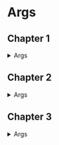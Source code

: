 # Args

## Chapter 1
<details>
   <summary>Args</summary>
  
| Version | Arg |
| - | - |
| Season 0 (all) | -noeac |
| Season 1 (all) | -noeac |
| Season 2 (all) | -noeac |
| Season 3 (all) | -noeac |
| Season 4 (all) | -noeac |
| Season 5 (only found 5.0 - 5.10) | -noeac |
| Season 6.10 (could be bugged) | -noeac -fromfl=be -fltoken= |
| Season 7.30 | -noeac -fromfl=be -fltoken=9c69a430i3c1c3d9i3e68A5c |
| Season 7.40 | -noeac -fromfl=be -fltoken=db04e37196g0h6h8e003c19d |
| Season 8.51 | -nobe -fromfl=eac -fltoken=hchc0906bb1bg83c3934fa31 |
| Season 9.30 | -nobe -fromfl=eac -fltoken=c2cdd5fc06cc27fdg7h9aE99 |
| Season 10.40 | -nobe -fromfl=eac -fltoken=h1cdhchd10150221h130eB56 |
  
</details>


## Chapter 2 
<details>
   <summary>Args</summary>
  
| Version | Arg |
| - | - |
| Season 11.00 | |
| Season 11.10 | |
| Season 11.20 | |
| Season 11.30 | |
| Season 11.40 | |
| Season 11.50 | |
| Season 12.00 | |
| Season 12.10 | |
| Season 12.20 | |
| Season 12.30 | |
| Season 12.40 | |
| Season 12.50 | |
| Season 12.60 | |
| Season 12.61 | -nobe -fromfl=eac -fltoken=919348d6add4c4c7c7507e61  |
| Season 13.00 | |
| Season 13.10 | |
| Season 13.20 | |
| Season 13.30 | |
| Season 13.40 | |
| Season 14.00 | |
| Season 14.10 | |
| Season 14.20 | -nobe -fromfl=eac -fltoken=d909e5f125fdgch8hai3bec4  |
| Season 14.30 | |
| Season 14.40 | |
| Season 14.50 | |
| Season 14.60 | -nobe -fromfl=eac -fltoken=919348d6add4c4c7c7507e61  |
| Season 15.00 | |
| Season 15.10 | |
| Season 15.20 | |
| Season 15.30 | |
| Season 15.40 | |
| Season 15.50 | |
| Season 16.00 | -nobe -fromfl=eac -fltoken=878a539bb09566c116cd776c (i think) |
| Season 16.10 | |
| Season 16.20 | -noeac -fromfl=be -fltoken=7d05d6869798a086b4bb6222 |
| Season 16.30 | -nobe -fromfl=eac -fltoken=07090915f029f53844e002f7 |
| Season 16.40 | -nobe -fromfl=eac -fltoken=424956542ca5057d82823a2a |
| Season 16.50 | -nobe -fromfl=eac -fltoken=03e11719g1bc2cf4254902g8 |
| Season 17.00 | -nobe -fromfl=eac -ftoken=67c57c7da1fa927cb1ad5a00  |
| Season 17.10 | -nobe -fromfl=eac -fltoken=e8eb05fag41046i3hd23c89c |
| Season 17.20 | -nobe -fromfl=eac -fltoken=93a04ba599d35acb76da8178 |
| Season 17.21 | -nobe -fromfl=eac -fltoken=93a04ba599d35acb76da8178 |
| Season 17.30 | -nobe -fromfl=eac -fltoken=77b9908d91e7aa96c6bd6814 |
| Season 17.40 | -nobe -fromfl=eac -fltoken=h0h3i1i20612f615f740eAc0 |
| Season 17.41 | -nobe -fromfl=eac -fltoken=h0h3i1i20612f615f740eAc0 |
| Season 17.50 | -noeac -fromfl=be -fltoken=f2f5f9g5gch03c090812d094 |
| Season 18.00 | -nobe -fromfl=eac -fltoken=a064a6b85c25cbb9ece88D8d |
| Season 18.10 | -noeac -fromfl=be -fltoken=020912211c40g052474d02f1 |
| Season 18.20 | -nobe -fromfl=eac -fltoken=3c836951cd605a77bc8132f4 |
| Season 18.30 | -nobe -fromfl=eac -fltoken=0bg9f435313840a04b5d0Fe0 |
  
</details>

## Chapter 3
<details>
   <summary>Args</summary>
  
| Version | Arg |
| - | - |
| Season 19.00 (all) | -nobe -fromfl=be -caldera=eyJhbGciOiJFUzI1NiIsInR5cCI6IkpXVCJ9.eyJhY2NvdW50X2lkIjoiZmY0YzEyMjQ5NzU5NGI5MGJlMDk1OWYxOGM2NWQwOGIiLCJnZW5lcmF0ZWQiOjE2NDEwOTI1NjUsImNhbGRlcmFHdWlkIjoiODQ0ODdkZmMtMGMxNC00YTUyLWFmYjgtNGY1ZWM5YzQyMjg0IiwiYWNQcm92aWRlciI6IkJhdHRsRXllIiwibm90ZXMiOiIiLCJmYWxsYmFjayI6ZmFsc2V9.E74n07NqNGmPPJ7NnK9EewIIb2Yjj3YP6Ghqrsd2iBe8e-z-ZkUiUwIH0DTd78yB5UDBDXdzOKBdsD0Mdjy5_A |
  
</details>
